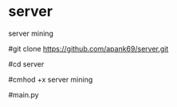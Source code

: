 # server
server mining



#git clone https://github.com/apank69/server.git




#cd server





#cmhod +x server mining




#main.py

